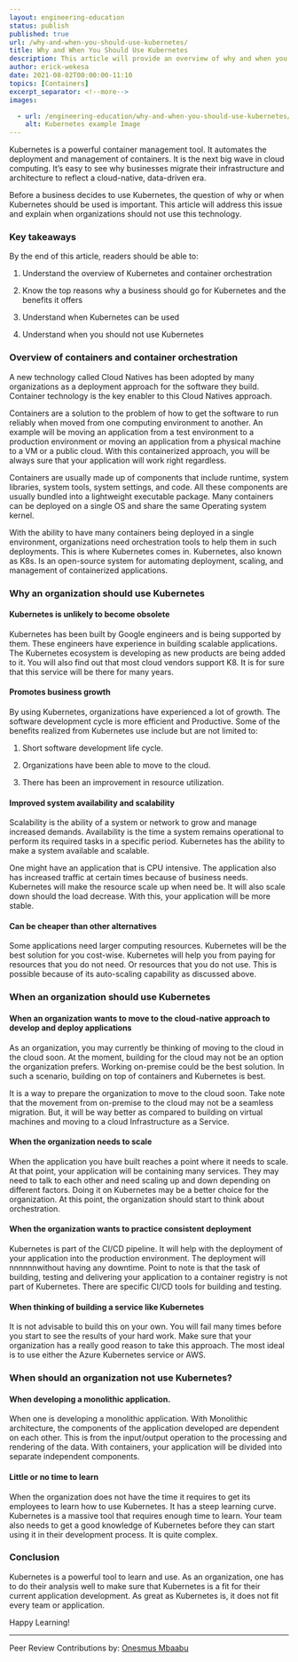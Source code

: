```yaml
---
layout: engineering-education
status: publish
published: true
url: /why-and-when-you-should-use-kubernetes/
title: Why and When You Should Use Kubernetes
description: This article will provide an overview of why and when you should use Kubernetes. It will also explain when organizations should not use Kubernetes. 
author: erick-wekesa
date: 2021-08-02T00:00:00-11:10
topics: [Containers]
excerpt_separator: <!--more-->
images:

  - url: /engineering-education/why-and-when-you-should-use-kubernetes/hero.jpg
    alt: Kubernetes example Image
---
```

Kubernetes is a powerful container management tool. It automates the deployment and management of containers. It is the next big wave in cloud computing. It’s easy to see why businesses migrate their infrastructure and architecture to reflect a cloud-native, data-driven era.
<!--more-->
Before a business decides to use Kubernetes, the question of why or when Kubernetes should be used is important. This article will address this issue and explain when organizations should not use this technology.

### Key takeaways

By the end of this article, readers should be able to:

1. Understand the overview of Kubernetes and container orchestration

2. Know the top reasons why a business should go for Kubernetes and the benefits it offers

3. Understand when Kubernetes can be used

4. Understand when you should not use Kubernetes

### Overview of containers and container orchestration
A new technology called Cloud Natives has been adopted by many organizations as a deployment approach for the software they build. Container technology is the key enabler to this Cloud Natives approach.

Containers are a solution to the problem of how to get the software to run reliably when moved from one computing environment to another. An example will be moving an application from a test environment to a production environment or moving an application from a physical machine to a VM or a public cloud. With this containerized approach, you will be always sure that your application will work right regardless.

Containers are usually made up of components that include runtime, system libraries, system tools, system settings, and code. All these components are usually bundled into a lightweight executable package. Many containers can be deployed on a single OS and share the same Operating system kernel.

With the ability to have many containers being deployed in a single environment, organizations need orchestration tools to help them in such deployments. This is where Kubernetes comes in. Kubernetes, also known as K8s. Is an open-source system for automating deployment, scaling, and management of containerized applications.

### Why an organization should use Kubernetes
#### Kubernetes is unlikely to become obsolete
Kubernetes has been built by Google engineers and is being supported by them. These engineers have experience in building scalable applications. The Kubernetes ecosystem is developing as new products are being added to it. You will also find out that most cloud vendors support K8. It is for sure that this service will be there for many years.

#### Promotes business growth
By using Kubernetes, organizations have experienced a lot of growth. The software development cycle is more efficient and Productive. Some of the benefits realized from Kubernetes use include but are not limited to:

1) Short software development life cycle.

2) Organizations have been able to move to the cloud.

3) There has been an improvement in resource utilization.

#### Improved system availability and scalability
Scalability is the ability of a system or network to grow and manage increased demands. Availability is the time a system remains operational to perform its required tasks in a specific period. Kubernetes has the ability to make a system available and scalable.

One might have an application that is CPU intensive. The application also has increased traffic at certain times because of business needs. Kubernetes will make the resource scale up when need be. It will also scale down should the load decrease. With this, your application will be more stable.

#### Can be cheaper than other alternatives
Some applications need larger computing resources. Kubernetes will be the best solution for you cost-wise. Kubernetes will help you from paying for resources that you do not need. Or resources that you do not use. This is possible because of its auto-scaling capability as discussed above.

### When an organization should use Kubernetes
#### When an organization wants to move to the cloud-native approach to develop and deploy applications
As an organization, you may currently be thinking of moving to the cloud in the cloud soon. At the moment, building for the cloud may not be an option the organization prefers. Working on-premise could be the best solution. In such a scenario, building on top of containers and Kubernetes is best.

It is a way to prepare the organization to move to the cloud soon. Take note that the movement from on-premise to the cloud may not be a seamless migration. But, it will be way better as compared to building on virtual machines and moving to a cloud Infrastructure as a Service.

#### When the organization needs to scale
When the application you have built reaches a point where it needs to scale. At that point, your application will be containing many services. They may need to talk to each other and need scaling up and down depending on different factors. Doing it on Kubernetes may be a better choice for the organization. At this point, the organization should start to think about orchestration.

#### When the organization wants to practice consistent deployment
Kubernetes is part of the CI/CD pipeline. It will help with the deployment of your application into the production environment. The deployment will nnnnnnwithout having any downtime. Point to note is that the task of building, testing and delivering your application to a container registry is not part of Kubernetes. There are specific CI/CD tools for building and testing.

#### When thinking of building a service like Kubernetes
It is not advisable to build this on your own. You will fail many times before you start to see the results of your hard work. Make sure that your organization has a really good reason to take this approach. The most ideal is to use either the Azure Kubernetes service or AWS.

### When should an organization not use Kubernetes?
#### When developing a monolithic application.
When one is developing a monolithic application. With Monolithic architecture, the components of the application developed are dependent on each other. This is from the input/output operation to the processing and rendering of the data. With containers, your application will be divided into separate independent components.

#### Little or no time to learn
When the organization does not have the time it requires to get its employees to learn how to use Kubernetes. It has a steep learning curve. Kubernetes is a massive tool that requires enough time to learn. Your team also needs to get a good knowledge of Kubernetes before they can start using it in their development process. It is quite complex.

### Conclusion
Kubernetes is a powerful tool to learn and use. As an organization, one has to do their analysis well to make sure that Kubernetes is a fit for their current application development. As great as Kubernetes is, it does not fit every team or application.

Happy Learning!

---
Peer Review Contributions by: [Onesmus Mbaabu](/engineering-education/authors/onesmus-mbaabu/)

